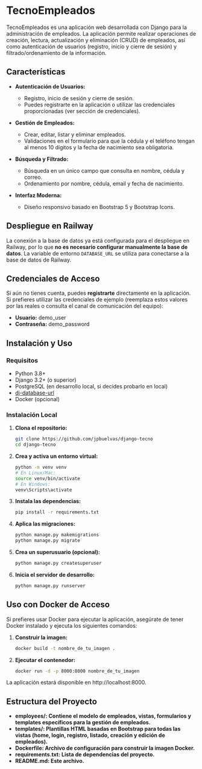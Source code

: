 # TecnoEmpleados

TecnoEmpleados es una aplicación web desarrollada con Django para la administración de empleados. La aplicación permite realizar operaciones de creación, lectura, actualización y eliminación (CRUD) de empleados, así como autenticación de usuarios (registro, inicio y cierre de sesión) y filtrado/ordenamiento de la información.

## Características

- **Autenticación de Usuarios:** 
  - Registro, inicio de sesión y cierre de sesión.
  - Puedes registrarte en la aplicación o utilizar las credenciales proporcionadas (ver sección de credenciales).

- **Gestión de Empleados:** 
  - Crear, editar, listar y eliminar empleados.
  - Validaciones en el formulario para que la cédula y el teléfono tengan al menos 10 dígitos y la fecha de nacimiento sea obligatoria.
  
- **Búsqueda y Filtrado:** 
  - Búsqueda en un único campo que consulta en nombre, cédula y correo.
  - Ordenamiento por nombre, cédula, email y fecha de nacimiento.

- **Interfaz Moderna:** 
  - Diseño responsivo basado en Bootstrap 5 y Bootstrap Icons.

## Despliegue en Railway

La conexión a la base de datos ya está configurada para el despliegue en Railway, por lo que **no es necesario configurar manualmente la base de datos**. La variable de entorno `DATABASE_URL` se utiliza para conectarse a la base de datos de Railway.

## Credenciales de Acceso

Si aún no tienes cuenta, puedes **registrarte** directamente en la aplicación.  
Si prefieres utilizar las credenciales de ejemplo (reemplaza estos valores por las reales o consulta el canal de comunicación del equipo):

- **Usuario:** demo_user
- **Contraseña:** demo_password

## Instalación y Uso

### Requisitos

- Python 3.8+
- Django 3.2+ (o superior)
- PostgreSQL (en desarrollo local, si decides probarlo en local)
- [dj-database-url](https://pypi.org/project/dj-database-url/)
- Docker (opcional)

### Instalación Local

1. **Clona el repositorio:**

   ```bash
   git clone https://github.com/jpbuelvas/django-tecno
   cd django-tecno
2. **Crea y activa un entorno virtual:**

    ```bash
    python -m venv venv
    # En Linux/Mac:
    source venv/bin/activate
    # En Windows:
    venv\Scripts\activate

3. **Instala las dependencias:**

    ```bash
    pip install -r requirements.txt

4. **Aplica las migraciones:**

    ```bash
    python manage.py makemigrations
    python manage.py migrate

5. **Crea un superusuario (opcional):**

    ```bash
    python manage.py createsuperuser

6. **Inicia el servidor de desarrollo:**

    ```bash
    python manage.py runserver

## Uso con Docker de Acceso

Si prefieres usar Docker para ejecutar la aplicación, asegúrate de tener Docker instalado y ejecuta los siguientes comandos:

1. **Construir la imagen:**

    ```bash
    docker build -t nombre_de_tu_imagen .

2. **Ejecutar el contenedor:**
    ```bash
    docker run -d -p 8000:8000 nombre_de_tu_imagen

La aplicación estará disponible en http://localhost:8000.

## Estructura del Proyecto

- **employees/: Contiene el modelo de empleados, vistas, formularios y templates específicos para la gestión de empleados.** 
- **templates/: Plantillas HTML basadas en Bootstrap para todas las vistas (home, login, registro, listado, creación y edición de empleados).** 
- **Dockerfile: Archivo de configuración para construir la imagen Docker.** 
- **requirements.txt: Lista de dependencias del proyecto.** 
- **README.md: Este archivo.** 

